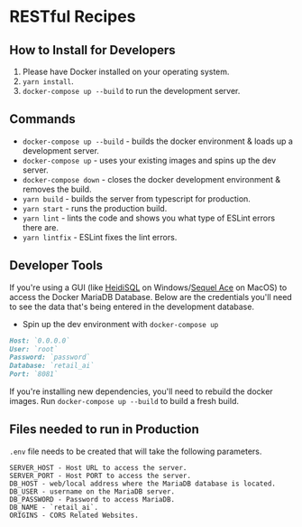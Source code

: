 # RESTful Recipes 

## How to Install for Developers

1. Please have Docker installed on your operating system.
2. `yarn install`. 
3. `docker-compose up --build` to run the development server.

## Commands

- `docker-compose up --build` - builds the docker environment & loads up a development server.
- `docker-compose up` - uses your existing images and spins up the dev server.
- `docker-compose down` - closes the docker development environment & removes the build.
- `yarn build` - builds the server from typescript for production.
- `yarn start` - runs the production build.
- `yarn lint` - lints the code and shows you what type of ESLint errors there are.
- `yarn lintfix` - ESLint fixes the lint errors.

## Developer Tools

If you're using a GUI (like [HeidiSQL](https://www.heidisql.com/) on Windows/[Sequel Ace](https://github.com/Sequel-Ace/Sequel-Ace) on MacOS) to access the Docker MariaDB Database. Below are the credentials you'll need to see the data that's being entered in the development database.

- Spin up the dev environment with `docker-compose up`

```md
Host: `0.0.0.0`
User: `root`
Password: `password`
Database: `retail_ai`
Port: `8081`
```

If you're installing new dependencies, you'll need to rebuild the docker images. Run `docker-compose up --build` to build a fresh build.

## Files needed to run in Production

`.env` file needs to be created that will take the following parameters.

```
SERVER_HOST - Host URL to access the server.
SERVER_PORT - Host PORT to access the server.
DB_HOST - web/local address where the MariaDB database is located.
DB_USER - username on the MariaDB server. 
DB_PASSWORD - Password to access MariaDB.
DB_NAME - `retail_ai`.
ORIGINS - CORS Related Websites.
```
